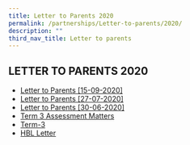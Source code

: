 ```yaml
---
title: Letter to Parents 2020
permalink: /partnerships/Letter-to-parents/2020/
description: ""
third_nav_title: Letter to parents
---
```

## LETTER TO PARENTS 2020

* [Letter to Parents [15-09-2020]](/files/Letter%20to%20Parents_Term%204_2020.pdf)
* [Letter to Parents [27-07-2020]](/files/Letter-to-Parents-27072020.pdf)
* [Letter to Parents [30-06-2020]](/files/Letter-to-Parents-30-06-2020.pdf)
* [Term 3 Assessment Matters](/files/Letter-To-Parents-Term-3-2020-Assessment-Matters.pdf)
* [Term-3](/files/Letter-to-Parents-Term-3-2020.pdf)
* [HBL Letter](/files/Parents-Letter-31-March-Revised.pdf)